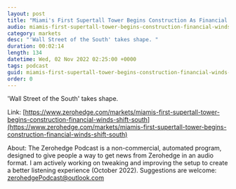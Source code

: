 ```yaml
---
layout: post
title: "Miami's First Supertall Tower Begins Construction As Financial Winds Shift South"
audio: miamis-first-supertall-tower-begins-construction-financial-winds-shift-south-0
category: markets
desc: "'Wall Street of the South' takes shape. "
duration: 00:02:14
length: 134
datetime: Wed, 02 Nov 2022 02:25:00 +0000
tags: podcast
guid: miamis-first-supertall-tower-begins-construction-financial-winds-shift-south-0
order: 0
---
```

'Wall Street of the South' takes shape. 

Link: [https://www.zerohedge.com/markets/miamis-first-supertall-tower-begins-construction-financial-winds-shift-south](https://www.zerohedge.com/markets/miamis-first-supertall-tower-begins-construction-financial-winds-shift-south)

About: The Zerohedge Podcast is a non-commercial, automated program, designed to give people a way to get news from Zerohedge in an audio format.  I am actively working on tweaking and improving the setup to create a better listening experience (October 2022).  Suggestions are welcome: [zerohedgePodcast@outlook.com](mailto:zerohedgePodcast@outlook.com)
